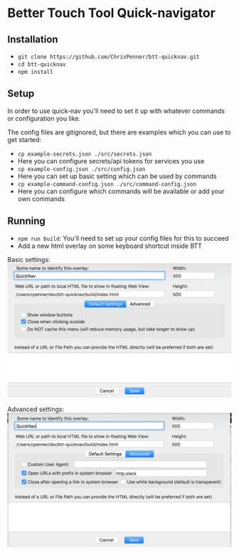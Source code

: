 Better Touch Tool Quick-navigator
=================================

## Installation

- `git clone https://github.com/ChrisPenner/btt-quicknav.git`
- `cd btt-quicknav`
- `npm install`

## Setup

In order to use quick-nav you'll need to set it up with whatever commands or configuration you like.

The config files are gitignored, but there are examples which you can use to get started:

- `cp example-secrets.json ./src/secrets.json` 
- Here you can configure secrets/api tokens for services you use
- `cp example-config.json ./src/config.json` 
- Here you can set up basic setting  which can be used by commands
- `cp example-command-config.json ./src/command-config.json` 
- Here you can configure which commands will be available or add your own commands


## Running

- `npm run build`: You'll need to set up your config files for this to succeed
- Add a new html overlay on some keyboard shortcut inside BTT

Basic settings:
![basic settings](./images/settings-basic.png)

Advanced settings:
![advanced settings](./images/settings-advanced.png)
